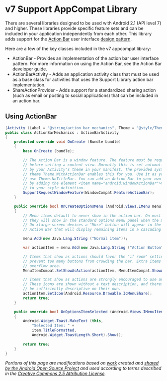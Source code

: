 v7 Support AppCompat Library
=========================

There are several libraries designed to be used with Android 2.1 (API level 7) and higher. 
These libraries provide specific feature sets and can be included in your application independently 
from each other.  This library adds support for the [Action Bar][4] user interface [design pattern][5].

Here are a few of the key classes included in the v7 appcompat library:

 - ActionBar - Provides an implementation of the action bar user interface pattern. For more information on using the Action Bar, see the Action Bar developer guide.
 - ActionBarActivity - Adds an application activity class that must be used as a base class for activities that uses the Support Library action bar implementation.
 - ShareActionProvider - Adds support for a standardized sharing action (such as email or posting to social applications) that can be included in an action bar.

Using ActionBar
------

```csharp
[Activity (Label = "@string/action_bar_mechanics", Theme = "@style/Theme.AppCompat")]                        
public class ActionBarMechanics : ActionBarActivity
{
	protected override void OnCreate (Bundle bundle)
	{
		base.OnCreate (bundle);

		// The Action Bar is a window feature. The feature must be requested
		// before setting a content view. Normally this is set automatically
		// by your Activity's theme in your manifest. The provided system
		// theme Theme.WithActionBar enables this for you. Use it as you would
		// use Theme.NoTitleBar. You can add an Action Bar to your own themes
		// by adding the element <item name="android:windowActionBar">true</item>
		// to your style definition.
		SupportRequestWindowFeature(WindowCompat.FeatureActionBar);
	}

	public override bool OnCreateOptionsMenu (Android.Views.IMenu menu)
	{
		// Menu items default to never show in the action bar. On most devices this means
		// they will show in the standard options menu panel when the menu button is pressed.
		// On xlarge-screen devices a "More" button will appear in the far right of the
		// Action Bar that will display remaining items in a cascading menu.

		menu.Add(new Java.Lang.String ("Normal item"));

		var actionItem = menu.Add(new Java.Lang.String ("Action Button"));

		// Items that show as actions should favor the "if room" setting, which will
		// prevent too many buttons from crowding the bar. Extra items will show in the
		// overflow area.
		MenuItemCompat.SetShowAsAction(actionItem, MenuItemCompat.ShowAsActionIfRoom);

		// Items that show as actions are strongly encouraged to use an icon.
		// These icons are shown without a text description, and therefore should
		// be sufficiently descriptive on their own.
		actionItem.SetIcon(Android.Resource.Drawable.IcMenuShare);
		return true;
	}

	public override bool OnOptionsItemSelected (Android.Views.IMenuItem item)
	{
		Android.Widget.Toast.MakeText (this, 
			"Selected Item: " + 
			item.TitleFormatted, 
			Android.Widget.ToastLength.Short).Show();
			
		return true;
	}
}
```


*Portions of this page are modifications based on [work][3] created and [shared by the Android Open Source Project][1] and used according to terms described in the [Creative Commons 2.5 Attribution License][2].*

[1]: http://code.google.com/policies.html
[2]: http://creativecommons.org/licenses/by/2.5/
[3]: http://developer.android.com/tools/support-library/features.html
[4]: http://developer.android.com/guide/topics/ui/actionbar.html
[5]: http://developer.android.com/design/patterns/actionbar.html

